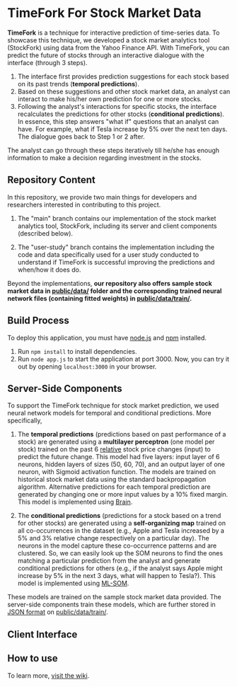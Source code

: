 TimeFork For Stock Market Data
====

**TimeFork** is a technique for interactive prediction of time-series data. To showcase this technique, we developed a stock market analytics tool (StockFork) using data from the Yahoo Finance API. With TimeFork, you can predict the future of stocks through an interactive dialogue with the interface (through 3 steps).

1. The interface first provides prediction suggestions for each stock based on its past trends (**temporal predictions**).
2. Based on these suggestions and other stock market data, an analyst can interact to make his/her own prediction for one or more stocks.
3. Following the analyst's interactions for specific stocks, the interface recalculates the predictions for other stocks (**conditional predictions**). In essence, this step answers "what if" questions that an analyst can have. For example, what if Tesla increase by 5% over the next ten days. The dialogue goes back to Step 1 or 2 after. 

The analyst can go through these steps iteratively till he/she has enough information to make a decision regarding investment in the stocks.


## Repository Content 

In this repository, we provide two main things for developers and researchers interested in contributing to this project. 

1. The "main" branch contains our implementation of the stock market analytics tool, StockFork, including its server and client components (described below).

2. The "user-study" branch contains the implementation including the code and data specifically used for a user study conducted to understand if TimeFork is successful improving the predictions and when/how it does do. 

Beyond the implementations, **our repository also offers sample stock market data in [public/data/](https://github.com/karthikbadam/TimeFork/tree/master/public/data) folder and the corresponding trained neural network files (containing fitted weights) in [public/data/train/](https://github.com/karthikbadam/TimeFork/tree/master/public/data/train).**


## Build Process

To deploy this application, you must have [node.js](https://nodejs.org/en/) and [npm](https://www.npmjs.com/) installed.

1. Run `npm install` to install dependencies.
2. Run `node app.js` to start the application at port 3000. Now, you can try it out by opening `localhost:3000` in your browser.


## Server-Side Components

To support the TimeFork technique for stock market prediction, we used neural network models for temporal and conditional predictions. More specifically, 

1. The **temporal predictions** (predictions based on past performance of a stock) are generated using a **multilayer perceptron** (one model per stock) trained on the past 6 [relative](https://en.wikipedia.org/wiki/Relative_change_and_difference) stock price changes (input) to predict the future change. This model had five layers: input layer of 6 neurons, hidden layers of sizes (50, 60, 70), and an output layer of one neuron, with Sigmoid activation function. The models are trained on historical stock market data using the standard backpropagation algorithm. Alternative predictions for each temporal prediction are generated by changing one or more input values by a 10% fixed margin. This model is implemented using [Brain](https://www.npmjs.com/package/brain).

2. The **conditional predictions** (predictions for a stock based on a trend for other stocks) are generated using a **self-organizing map** trained on all co-occurrences in the dataset (e.g., Apple and Tesla increased by a 5\% and 3\% relative change respectively on a particular day). The neurons in the model capture these co-occurrence patterns and are clustered. So, we can easily look up the SOM neurons to find the ones matching a particular prediction from the analyst and generate conditional predictions for others (e.g., if the analyst says Apple might increase by 5\% in the next 3 days, what will happen to Tesla?). This model is implemented using [ML-SOM](https://www.npmjs.com/package/ml-som).

These models are trained on the sample stock market data provided. The server-side components train these models, which are further stored in [JSON format](http://json-schema.org/) on [public/data/train/](https://github.com/karthikbadam/TimeFork/tree/master/public/data/train).

## Client Interface





## How to use


To learn more, [visit the wiki](https://github.com/karthikbadam/TimeFork/wiki).

